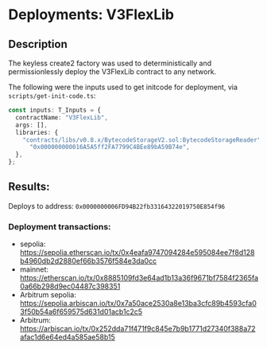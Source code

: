# Deployments: V3FlexLib

## Description

The keyless create2 factory was used to deterministically and permissionlessly deploy the V3FlexLib contract to any network.

The following were the inputs used to get initcode for deployment, via `scripts/get-init-code.ts`:

```typescript
const inputs: T_Inputs = {
  contractName: "V3FlexLib",
  args: [],
  libraries: {
    "contracts/libs/v0.8.x/BytecodeStorageV2.sol:BytecodeStorageReader":
      "0x000000000016A5A5ff2FA7799C4BEe89bA59B74e",
  },
};
```

## Results:

Deploys to address: `0x0000000006FD94B22fb33164322019750E854f96`

### Deployment transactions:

- sepolia: https://sepolia.etherscan.io/tx/0x4eafa9747094284e595084ee7f8d128b4960db2d2880ef66b3576f584e3da0cc
- mainnet: https://etherscan.io/tx/0x8885109fd3e64ad1b13a36f9671bf7584f2365fa0a66b298d9ec04487c398351
- Arbitrum sepolia: https://sepolia.arbiscan.io/tx/0x7a50ace2530a8e13ba3cfc89b4593cfa03f50b54a6f659575d631d01acb1c2c5
- Arbitrum: https://arbiscan.io/tx/0x252dda71f471f9c845e7b9b1771d27340f388a72afac1d6e64ed4a585ae58b15
